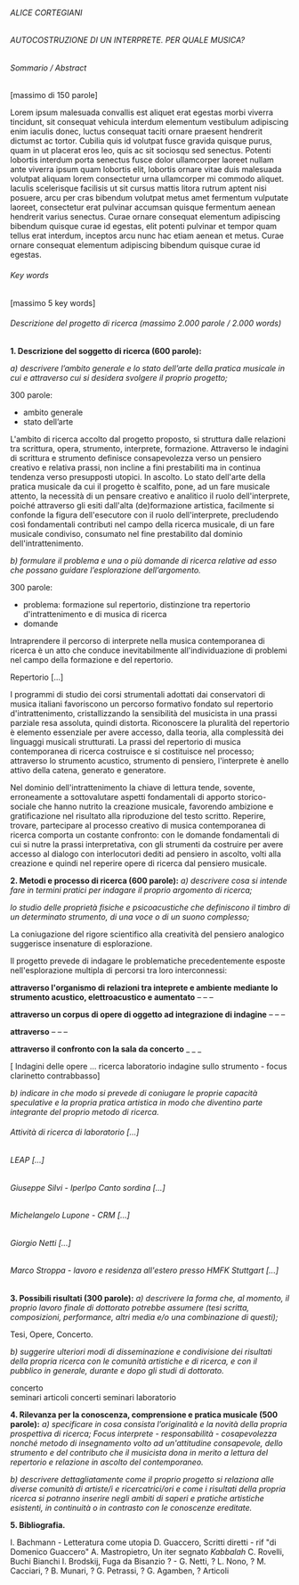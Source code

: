 ###### ALICE CORTEGIANI

###### AUTOCOSTRUZIONE DI UN INTERPRETE. PER QUALE MUSICA?

###### Sommario / Abstract

[massimo di 150 parole]

Lorem ipsum malesuada convallis est aliquet erat egestas morbi viverra tincidunt, sit consequat vehicula interdum elementum vestibulum adipiscing enim iaculis donec, luctus consequat taciti ornare praesent hendrerit dictumst ac tortor. Cubilia quis id volutpat fusce gravida quisque purus, quam in ut placerat eros leo, quis ac sit sociosqu sed senectus. Potenti lobortis interdum porta senectus fusce dolor ullamcorper laoreet nullam ante viverra ipsum quam lobortis elit, lobortis ornare vitae duis malesuada volutpat aliquam lorem consectetur urna ullamcorper mi commodo aliquet. Iaculis scelerisque facilisis ut sit cursus mattis litora rutrum aptent nisi posuere, arcu per cras bibendum volutpat metus amet fermentum vulputate laoreet, consectetur erat pulvinar accumsan quisque fermentum aenean hendrerit varius senectus. Curae ornare consequat elementum adipiscing bibendum quisque curae id egestas, elit potenti pulvinar et tempor quam tellus erat interdum, inceptos arcu nunc hac etiam aenean et metus. Curae ornare consequat elementum adipiscing bibendum quisque curae id egestas.

###### Key words
[massimo 5 key words]


###### Descrizione del progetto di ricerca (massimo 2.000 parole / 2.000 words)

**1. Descrizione del soggetto di ricerca (600 parole):**

_a) descrivere l’ambito generale e lo stato dell’arte della pratica musicale in
cui e attraverso cui si desidera svolgere il proprio progetto;_

300 parole:
- ambito generale
- stato dell’arte

L'ambito di ricerca accolto dal progetto proposto, si struttura dalle relazioni tra
scrittura, opera, strumento, interprete, formazione.
Attraverso le indagini di scrittura e strumento definisce consapevolezza verso
un pensiero creativo e relativa prassi, non incline a fini prestabiliti ma in continua
tendenza verso presupposti utopici. In ascolto.
Lo stato dell'arte della pratica musicale da cui il progetto è scalfito, pone, ad un
fare musicale attento, la necessità di un pensare creativo e analitico il ruolo dell'interprete,
poiché attraverso gli esiti dall'alta (de)formazione artistica, facilmente si confonde
la figura dell'esecutore con il ruolo dell'interprete, precludendo così fondamentali
contributi nel campo della ricerca musicale, di un fare musicale condiviso,
consumato nel fine prestabilito dal dominio dell'intrattenimento.

_b) formulare il problema e una o più domande di ricerca relative ad esso che
possano guidare l’esplorazione dell’argomento._

300 parole:
- problema: formazione sul repertorio, distinzione tra repertorio d'intrattenimento e di musica di ricerca
- domande


Intraprendere il percorso di interprete nella musica contemporanea di ricerca è un atto che conduce inevitabilmente
all'individuazione di problemi nel campo della formazione e del repertorio.

Repertorio [...]

I programmi di studio dei corsi strumentali adottati dai conservatori di musica italiani favoriscono un percorso formativo
fondato sul repertorio d'intrattenimento, cristallizzando la sensibilità del musicista in una prassi parziale resa assoluta,
quindi distorta.
Riconoscere la pluralità del repertorio è elemento essenziale per avere accesso, dalla teoria,
alla complessità dei linguaggi musicali strutturati.
La prassi del repertorio di musica contemporanea di ricerca costruisce e si costituisce nel processo;
attraverso lo strumento acustico, strumento di pensiero, l'interprete è anello attivo della catena, generato e generatore.

Nel dominio dell'intrattenimento la chiave di lettura tende, sovente, erroneamente a sottovalutare aspetti fondamentali di apporto storico-sociale
che hanno nutrito la creazione musicale, favorendo ambizione e gratificazione nel risultato alla riproduzione del testo scritto.
Reperire, trovare, partecipare al processo creativo di musica contemporanea di ricerca comporta un costante confronto:
con le domande fondamentali di cui si nutre la prassi interpretativa, con gli strumenti da costruire per avere accesso al dialogo con
interlocutori dediti ad pensiero in ascolto, volti alla creazione e quindi nel reperire opere di ricerca dal pensiero musicale.



**2. Metodi e processo di ricerca (600 parole):**
_a) descrivere cosa si intende fare in termini pratici per indagare il proprio
argomento di ricerca;_

_lo studio delle proprietà fisiche e psicoacustiche che definiscono il timbro di un determinato strumento, di una voce o di un suono complesso;_

La coniugazione del rigore scientifico alla creatività del pensiero analogico suggerisce insenature di esplorazione.


Il progetto prevede di indagare le problematiche precedentemente esposte
nell'esplorazione multipla di percorsi tra loro interconnessi:

**attraverso l'organismo di relazioni tra inteprete e ambiente mediante lo strumento acustico,
elettroacustico e aumentato**
–
–
–


**attraverso un corpus di opere di oggetto ad integrazione di indagine**
–
–
–

**attraverso**
–
–
–


**attraverso il confronto con la sala da concerto**
_
_
_



[
Indagini delle opere ...
ricerca laboratorio
indagine sullo strumento - focus clarinetto contrabbasso]


_b) indicare in che modo si prevede di coniugare le proprie capacità speculative
e la propria pratica artistica in modo che diventino parte integrante del proprio
metodo di ricerca._


###### Attività di ricerca di laboratorio [...]

###### LEAP [...]
###### Giuseppe Silvi - IperIpo Canto sordina [...]
###### Michelangelo Lupone - CRM [...]
###### Giorgio Netti [...]
###### Marco Stroppa - lavoro e residenza all'estero presso HMFK Stuttgart [...]

**3. Possibili risultati (300 parole):**
_a) descrivere la forma che, al momento, il proprio lavoro finale di dottorato
potrebbe assumere (tesi scritta, composizioni, performance, altri media e/o una
combinazione di questi);_

Tesi, Opere, Concerto.

_b) suggerire ulteriori modi di disseminazione e condivisione dei risultati della
propria ricerca con le comunità artistiche e di ricerca, e con il pubblico in generale,
durante e dopo gli studi di dottorato._

concerto  
seminari
articoli
concerti seminari
laboratorio



**4. Rilevanza per la conoscenza, comprensione e pratica musicale (500 parole):**
_a) specificare in cosa consista l’originalità e la novità della propria prospettiva di ricerca;
Focus interprete - responsabilità - cosapevolezza
nonché metodo di insegnamento volto ad un'attitudine consapevole, dello strumento e del
contributo che il musicista dona in merito a lettura del repertorio e relazione in ascolto
del contemporaneo._

_b) descrivere dettagliatamente come il proprio progetto si relaziona alle diverse
comunità di artiste/i e ricercatrici/ori e come i risultati della propria ricerca
si potranno inserire negli ambiti di saperi e pratiche artistiche esistenti, in
continuità o in contrasto con le conoscenze ereditate._



**5. Bibliografia.**

I. Bachmann - Letteratura come utopia
D. Guaccero, Scritti diretti - rif "di Domenico Guaccero"
A. Mastropietro, Un iter segnato
*Kabbalah*
C. Rovelli, Buchi Bianchi
I. Brodskij, Fuga da Bisanzio ? -
G. Netti, ?
L. Nono, ?
M. Cacciari, ?
B. Munari, ?
G. Petrassi, ?
G. Agamben, ?
Articoli
